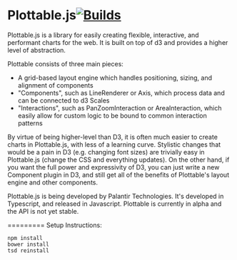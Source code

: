 Plottable.js[![Builds](https://api.travis-ci.org/repositories/palantir/plottable.png?branch=master)](https://travis-ci.org/palantir/plottable)
============

Plottable.js is a library for easily creating flexible, interactive, and performant charts for the web. It is built on top of d3 and provides a higher level of abstraction.

Plottable consists of three main pieces:
- A grid-based layout engine which handles positioning, sizing, and alignment of components
- "Components", such as LineRenderer or Axis, which process data and can be connected to d3 Scales
- "Interactions", such as PanZoomInteraction or AreaInteraction, which easily allow for custom logic to be bound to common interaction patterns

By virtue of being higher-level than D3, it is often much easier to create charts in Plottable.js, with less of a learning curve. Stylistic changes that would be a pain in D3 (e.g. changing font sizes) are trivially easy in Plottable.js (change the CSS and everything updates). On the other hand, if you want the full power and expressivity of D3, you can just write a new Component plugin in D3, and still get all of the benefits of Plottable's layout engine and other components.

Plottable.js is being developed by Palantir Technologies. It's developed in Typescript, and released in Javascript. Plottable is currently in alpha and the API is not yet stable.

=========
Setup Instructions:

    npm install
    bower install
    tsd reinstall
